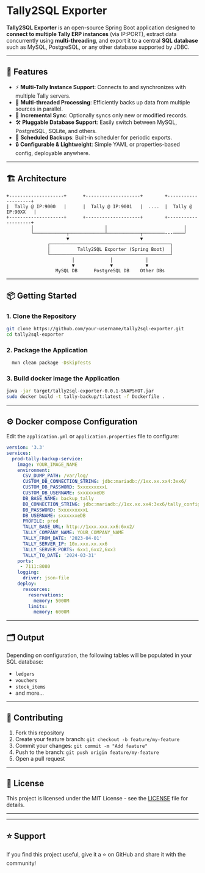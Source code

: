 # Tally2SQL Exporter

**Tally2SQL Exporter** is an open-source Spring Boot application designed to **connect to multiple Tally ERP instances** (via IP:PORT), extract data concurrently using **multi-threading**, and export it to a central **SQL database** such as MySQL, PostgreSQL, or any other database supported by JDBC.

---

## 🚀 Features

- ⚡ **Multi-Tally Instance Support**: Connects to and synchronizes with multiple Tally servers.
- 🧵 **Multi-threaded Processing**: Efficiently backs up data from multiple sources in parallel.
- 💾 **Incremental Sync**: Optionally syncs only new or modified records.
- 🛠️ **Pluggable Database Support**: Easily switch between MySQL, PostgreSQL, SQLite, and others.
- 📅 **Scheduled Backups**: Built-in scheduler for periodic exports.
- 🔒 **Configurable & Lightweight**: Simple YAML or properties-based config, deployable anywhere.

---

## 🏗️ Architecture

```
+--------------------+      +--------------------+        +--------------------+
|  Tally @ IP:9000   |      |  Tally @ IP:9001   |  ....  |  Tally @ IP:90XX   |
+--------------------+      +--------------------+        +--------------------+
         │                          │                            │
         └────────────┬─────────────┴────────────┬────────---────┘
                      ▼                          ▼
               ┌────────────────────────────────────────────┐
               │          Tally2SQL Exporter (Spring Boot)  │
               └────────────────────────────────────────────┘
                        │             │            │
                        ▼             ▼            ▼
                  MySQL DB      PostgreSQL DB    Other DBs
```

---

## 📦 Getting Started

### 1. Clone the Repository

```bash
git clone https://github.com/your-username/tally2sql-exporter.git
cd tally2sql-exporter
```

### 2. Package the Application

```bash
  mvn clean package -DskipTests
```

### 3. Build docker image the Application

```bash
java -jar target/tally2sql-exporter-0.0.1-SNAPSHOT.jar
sudo docker build -t tally-backup/t:latest -f Dockerfile .
```

---

## ⚙️ Docker compose Configuration

Edit the `application.yml` or `application.properties` file to configure:

```yaml
version: '3.3'
services:
  prod-tally-backup-service:
    image: YOUR_IMAGE_NAME
    environment:
      CSV_DUMP_PATH: /var/log/
      CUSTOM_DB_CONNECTION_STRING: jdbc:mariadb://1xx.xx.xx4:3xx6/
      CUSTOM_DB_PASSWORD: 5xxxxxxxxxL
      CUSTOM_DB_USERNAME: sxxxxxxeDB
      DB_BASE_NAME: backup_tally
      DB_CONNECTION_STRING: jdbc:mariadb://1xx.xx.xx4:3xx6/tally_config?allowLoadLocalInfile=true
      DB_PASSWORD: 5xxxxxxxxxL
      DB_USERNAME: sxxxxxxeDB
      PROFILE: prod
      TALLY_BASE_URL: http://1xxx.xxx.xx6:6xx2/
      TALLY_COMPANY_NAME: YOUR_COMPANY_NAME
      TALLY_FROM_DATE: '2023-04-01'
      TALLY_SERVER_IP: 10x.xxx.xx.xx6
      TALLY_SERVER_PORTS: 6xx1,6xx2,6xx3
      TALLY_TO_DATE: '2024-03-31'
    ports:
     - 7111:8080
    logging:
      driver: json-file
    deploy:
      resources:
        reservations:
          memory: 5000M
        limits:
          memory: 6000M

```

---

## 🗂 Output

Depending on configuration, the following tables will be populated in your SQL database:

- `ledgers`
- `vouchers`
- `stock_items`
- and more...

---

## 🤝 Contributing

1. Fork this repository
2. Create your feature branch: `git checkout -b feature/my-feature`
3. Commit your changes: `git commit -m "Add feature"`
4. Push to the branch: `git push origin feature/my-feature`
5. Open a pull request

---

## 📄 License

This project is licensed under the MIT License - see the [LICENSE](LICENSE) file for details.

---

---

## ⭐ Support

If you find this project useful, give it a ⭐ on GitHub and share it with the community!

